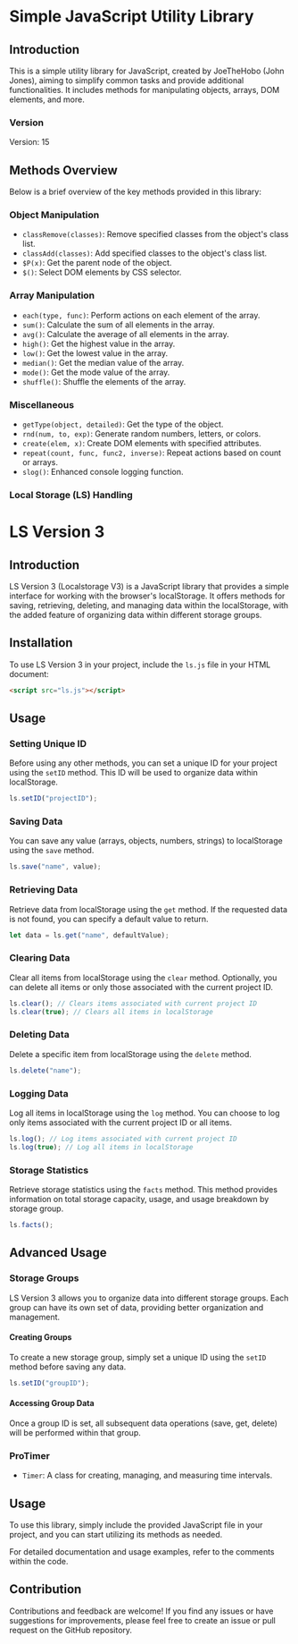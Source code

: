 # Simple JavaScript Utility Library

## Introduction
This is a simple utility library for JavaScript, created by JoeTheHobo (John Jones), aiming to simplify common tasks and provide additional functionalities. It includes methods for manipulating objects, arrays, DOM elements, and more.

### Version
Version: 15

## Methods Overview
Below is a brief overview of the key methods provided in this library:

### Object Manipulation
- `classRemove(classes)`: Remove specified classes from the object's class list.
- `classAdd(classes)`: Add specified classes to the object's class list.
- `$P(x)`: Get the parent node of the object.
- `$()`: Select DOM elements by CSS selector.

### Array Manipulation
- `each(type, func)`: Perform actions on each element of the array.
- `sum()`: Calculate the sum of all elements in the array.
- `avg()`: Calculate the average of all elements in the array.
- `high()`: Get the highest value in the array.
- `low()`: Get the lowest value in the array.
- `median()`: Get the median value of the array.
- `mode()`: Get the mode value of the array.
- `shuffle()`: Shuffle the elements of the array.

### Miscellaneous
- `getType(object, detailed)`: Get the type of the object.
- `rnd(num, to, exp)`: Generate random numbers, letters, or colors.
- `create(elem, x)`: Create DOM elements with specified attributes.
- `repeat(count, func, func2, inverse)`: Repeat actions based on count or arrays.
- `slog()`: Enhanced console logging function.

### Local Storage (LS) Handling
# LS Version 3

## Introduction
LS Version 3 (Localstorage V3) is a JavaScript library that provides a simple interface for working with the browser's localStorage. It offers methods for saving, retrieving, deleting, and managing data within the localStorage, with the added feature of organizing data within different storage groups.

## Installation
To use LS Version 3 in your project, include the `ls.js` file in your HTML document:

```html
<script src="ls.js"></script>
```

## Usage

### Setting Unique ID
Before using any other methods, you can set a unique ID for your project using the `setID` method. This ID will be used to organize data within localStorage.

```javascript
ls.setID("projectID");
```

### Saving Data
You can save any value (arrays, objects, numbers, strings) to localStorage using the `save` method.

```javascript
ls.save("name", value);
```

### Retrieving Data
Retrieve data from localStorage using the `get` method. If the requested data is not found, you can specify a default value to return.

```javascript
let data = ls.get("name", defaultValue);
```

### Clearing Data
Clear all items from localStorage using the `clear` method. Optionally, you can delete all items or only those associated with the current project ID.

```javascript
ls.clear(); // Clears items associated with current project ID
ls.clear(true); // Clears all items in localStorage
```

### Deleting Data
Delete a specific item from localStorage using the `delete` method.

```javascript
ls.delete("name");
```

### Logging Data
Log all items in localStorage using the `log` method. You can choose to log only items associated with the current project ID or all items.

```javascript
ls.log(); // Log items associated with current project ID
ls.log(true); // Log all items in localStorage
```

### Storage Statistics
Retrieve storage statistics using the `facts` method. This method provides information on total storage capacity, usage, and usage breakdown by storage group.

```javascript
ls.facts();
```

## Advanced Usage

### Storage Groups
LS Version 3 allows you to organize data into different storage groups. Each group can have its own set of data, providing better organization and management.

#### Creating Groups
To create a new storage group, simply set a unique ID using the `setID` method before saving any data.

```javascript
ls.setID("groupID");
```

#### Accessing Group Data
Once a group ID is set, all subsequent data operations (save, get, delete) will be performed within that group.


### ProTimer
- `Timer`: A class for creating, managing, and measuring time intervals.

## Usage
To use this library, simply include the provided JavaScript file in your project, and you can start utilizing its methods as needed.

For detailed documentation and usage examples, refer to the comments within the code.

## Contribution
Contributions and feedback are welcome! If you find any issues or have suggestions for improvements, please feel free to create an issue or pull request on the GitHub repository.


